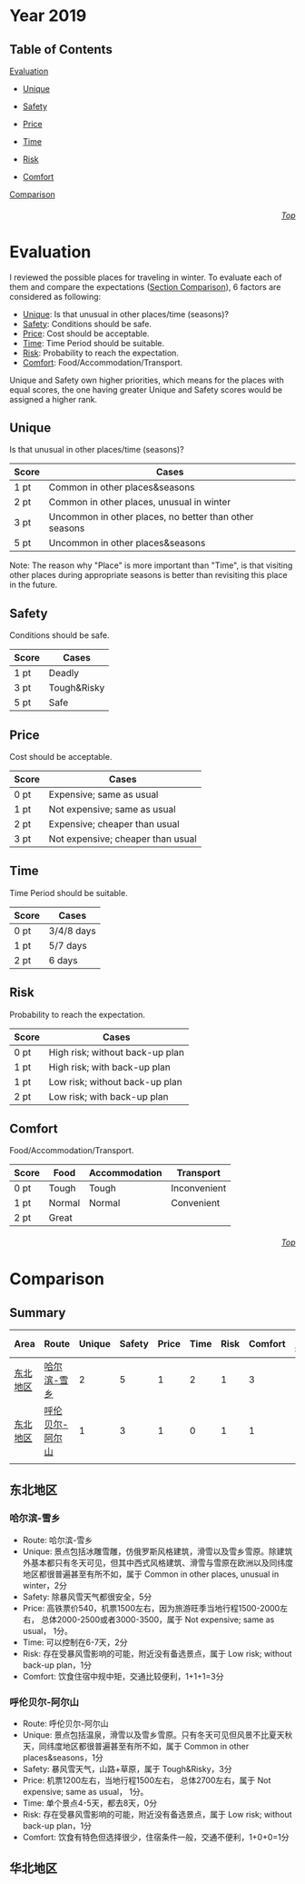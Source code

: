Year 2019
=============================
## Table of Contents
[Evaluation](#Evaluation)

* [Unique](#Unique)

* [Safety](#Safety)

* [Price](#Price)

* [Time](#Time)

* [Risk](#Risk)

* [Comfort](#Comfort)

[Comparison](#Comparison)

###### <p dir='rtl' align='right'>[Top](#Table-of-contents)</p>
# Evaluation
I reviewed the possible places for traveling in winter. To evaluate each of them and compare the expectations ([Section Comparison](#Comparison)), 6 factors are considered as following:
* [Unique](#Unique): Is that unusual in other places/time (seasons)?
* [Safety](#Safety): Conditions should be safe.
* [Price](#Price): Cost should be acceptable.
* [Time](#Time): Time Period should be suitable.
* [Risk](#Risk): Probability to reach the expectation.
* [Comfort](#Comfort): Food/Accommodation/Transport.

Unique and Safety own higher priorities, which means for the places with equal scores, the one having greater Unique and Safety scores would be assigned a higher rank.

## Unique
Is that unusual in other places/time (seasons)?

| Score | Cases |
| --- | --- |
| 1 pt | Common in other places&seasons |
| 2 pt | Common in other places, unusual in winter |
| 3 pt | Uncommon in other places, no better than other seasons |
| 5 pt | Uncommon in other places&seasons |

Note: The reason why "Place" is more important than "Time", is that visiting other places during appropriate seasons is better than revisiting this place in the future.

## Safety
Conditions should be safe.

| Score | Cases |
| --- | --- |
| 1 pt | Deadly |
| 3 pt | Tough&Risky |
| 5 pt | Safe |

## Price
Cost should be acceptable.

| Score | Cases |
| --- | --- |
| 0 pt | Expensive; same as usual |
| 1 pt | Not expensive; same as usual |
| 2 pt | Expensive; cheaper than usual |
| 3 pt | Not expensive; cheaper than usual |

## Time
Time Period should be suitable.

| Score | Cases |
| --- | --- |
| 0 pt | 3/4/8 days |
| 1 pt | 5/7 days |
| 2 pt | 6 days|

## Risk
Probability to reach the expectation.

| Score | Cases |
| --- | --- |
| 0 pt | High risk; without back-up plan |
| 1 pt | High risk; with back-up plan |
| 1 pt | Low risk; without back-up plan |
| 2 pt | Low risk; with back-up plan |

## Comfort
Food/Accommodation/Transport.

| Score | Food | Accommodation | Transport |
| --- | --- | --- | --- |
| 0 pt | Tough | Tough | Inconvenient |
| 1 pt | Normal | Normal | Convenient |
| 2 pt | Great |  | |

###### <p dir='rtl' align='right'>[Top](#Table-of-contents)</p>
# Comparison
## Summary

| Area | Route | Unique | Safety | Price | Time | Risk | Comfort | Total Score |
| --- | --- | --- | --- | --- | --- | --- | --- | --- |
| [东北地区](#东北地区) | [哈尔滨-雪乡](#哈尔滨-雪乡) | 2 | 5 | 1 | 2 | 1 | 3 | 14 |
| [东北地区](#东北地区) | [呼伦贝尔-阿尔山](#呼伦贝尔-阿尔山) | 1 | 3 | 1 | 0 | 1 | 1 | 7 |
|  |  |  |  |  |  |  |  |  |


## 东北地区
### 哈尔滨-雪乡
* Route: 哈尔滨-雪乡
* Unique: 景点包括冰雕雪雕，仿俄罗斯风格建筑，滑雪以及雪乡雪原。除建筑外基本都只有冬天可见，但其中西式风格建筑、滑雪与雪原在欧洲以及同纬度地区都很普遍甚至有所不如，属于 Common in other places, unusual in winter，2分
* Safety: 除暴风雪天气都很安全，5分
* Price: 高铁票价540，机票1500左右，因为旅游旺季当地行程1500-2000左右， 总体2000-2500或者3000-3500，属于 Not expensive; same as usual， 1分。
* Time: 可以控制在6-7天，2分
* Risk: 存在受暴风雪影响的可能，附近没有备选景点，属于 Low risk; without back-up plan，1分
* Comfort: 饮食住宿中规中矩，交通比较便利，1+1+1=3分

### 呼伦贝尔-阿尔山
* Route: 呼伦贝尔-阿尔山
* Unique: 景点包括温泉，滑雪以及雪乡雪原。只有冬天可见但风景不比夏天秋天，同纬度地区都很普遍甚至有所不如，属于 Common in other places&seasons，1分
* Safety: 暴风雪天气，山路+草原，属于 Tough&Risky，3分
* Price: 机票1200左右，当地行程1500左右， 总体2700左右，属于 Not expensive; same as usual， 1分。
* Time: 单个景点4-5天，都去8天，0分
* Risk: 存在受暴风雪影响的可能，附近没有备选景点，属于 Low risk; without back-up plan，1分
* Comfort: 饮食有特色但选择很少，住宿条件一般，交通不便利，1+0+0=1分

## 华北地区
